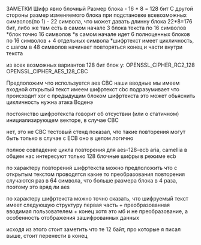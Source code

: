 ЗАМЕТКИ
Шифр явно блочный
Размер блока - 16 \* 8 = 128 бит
С другой стороны размер изменяемого блока при подстановке всевозможных символов(по 1) - 22 символа, что может давать длинну блока 22\*8=176 бит, либо же там есть 
в самом начале 3 блока текста по 16 символов
\*блок точно 16 символов
\*в самом начале идет 6 полноценных блоков по 16 символов + 4 отдельных символа
\*шифртекст имеет цикличность, с шагом в 48 символов начинает повторяться конец и части внутри текста

из всех возможных вариантов 128 бит блок у:
OPENSSL_CIPHER_RC2_128
OPENSSL_CIPHER_AES_128_CBC

Предположим что используется aes CBC
наши вводные
мы имеем входной открытый текст
имеем шифртекст
cbc подразумивает что происходит xor с предыдущим блоком шифртекста
это может обьяснить цикличность
нужна атака Воденэ


постоянство шифротекста говорит об отсуствии (или о статичном) инициализирующем векторе, в случае CBC

нет, это не CBC
тестовый стенд показал, что такие повторения могут быть только в случае с ECB
оно в целом логично

полное совпадение цикла повторения для aes-128-ecb
aria, camellia
в общем нас интересуют только 128 блочные шифры в режиме ecb



по характеру повторений шифртекста можно предположить что с открытым текстом проводятся какие то преобразования
повторения случаются раз в 64 символа, что больше размера блока в 4 раза, поэтому это вряд ли aes

по характеру шифртекста можно точно сказать, что шифруемый текст имеет следующую структуру
первая часть + преобразованная вводимая пользователем + конец
хотя это мб и не преобразование, а особенность отображения зашифрованных данных

исходя из этого стоит заметить что те 12 байт, про которые я писал выше, стоит перенести в конец


